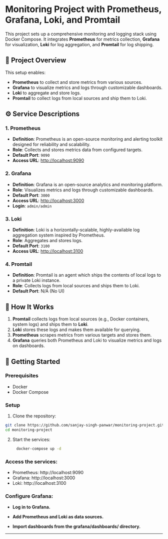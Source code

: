 # Monitoring Project with Prometheus, Grafana, Loki, and Promtail

This project sets up a comprehensive monitoring and logging stack using Docker Compose. It integrates **Prometheus** for metrics collection, **Grafana** for visualization, **Loki** for log aggregation, and **Promtail** for log shipping.

## 🚀 Project Overview

This setup enables:

- **Prometheus** to collect and store metrics from various sources.
- **Grafana** to visualize metrics and logs through customizable dashboards.
- **Loki** to aggregate and store logs.
- **Promtail** to collect logs from local sources and ship them to Loki.


## ⚙️ Service Descriptions

### 1. **Prometheus**
- **Definition**: Prometheus is an open-source monitoring and alerting toolkit designed for reliability and scalability.
- **Role**: Collects and stores metrics data from configured targets.
- **Default Port**: `9090`
- **Access URL**: [http://localhost:9090](http://localhost:9090)

### 2. **Grafana**
- **Definition**: Grafana is an open-source analytics and monitoring platform.
- **Role**: Visualizes metrics and logs through customizable dashboards.
- **Default Port**: `3000`
- **Access URL**: [http://localhost:3000](http://localhost:3000)
- **Login**: `admin/admin`

### 3. **Loki**
- **Definition**: Loki is a horizontally-scalable, highly-available log aggregation system inspired by Prometheus.
- **Role**: Aggregates and stores logs.
- **Default Port**: `3100`
- **Access URL**: [http://localhost:3100](http://localhost:3100)

### 4. **Promtail**
- **Definition**: Promtail is an agent which ships the contents of local logs to a private Loki instance.
- **Role**: Collects logs from local sources and ships them to Loki.
- **Default Port**: N/A (No UI)

## 🧩 How It Works

1. **Promtail** collects logs from local sources (e.g., Docker containers, system logs) and ships them to **Loki**.
2. **Loki** stores these logs and makes them available for querying.
3. **Prometheus** scrapes metrics from various targets and stores them.
4. **Grafana** queries both Prometheus and Loki to visualize metrics and logs on dashboards.

## 🚀 Getting Started

### Prerequisites
- Docker
- Docker Compose

### Setup
1. Clone the repository:

```bash
git clone https://github.com/sanjay-singh-panwar/monitoring-project.git
cd monitoring-project
```

2. Start the services:
 ```bash
      docker-compose up -d
 ```

### Access the services:

- Prometheus: http://localhost:9090
- Grafana: http://localhost:3000
- Loki: http://localhost:3100

### Configure Grafana:

- **Log in to Grafana.**

- **Add Prometheus and Loki as data sources.**

- **Import dashboards from the grafana/dashboards/ directory.**

-------------------

